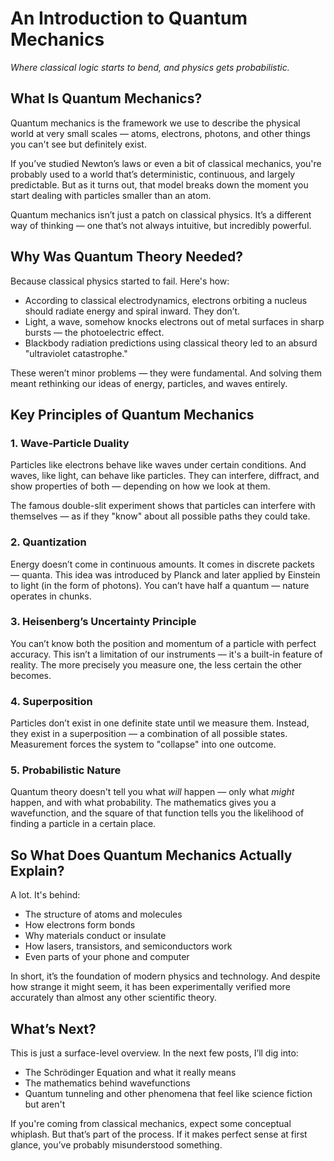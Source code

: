 # An Introduction to Quantum Mechanics  
*Where classical logic starts to bend, and physics gets probabilistic.*

## What Is Quantum Mechanics?

Quantum mechanics is the framework we use to describe the physical world at very small scales — atoms, electrons, photons, and other things you can't see but definitely exist.

If you’ve studied Newton’s laws or even a bit of classical mechanics, you're probably used to a world that’s deterministic, continuous, and largely predictable. But as it turns out, that model breaks down the moment you start dealing with particles smaller than an atom.

Quantum mechanics isn’t just a patch on classical physics. It’s a different way of thinking — one that’s not always intuitive, but incredibly powerful.

## Why Was Quantum Theory Needed?

Because classical physics started to fail. Here's how:

- According to classical electrodynamics, electrons orbiting a nucleus should radiate energy and spiral inward. They don’t.  
- Light, a wave, somehow knocks electrons out of metal surfaces in sharp bursts — the photoelectric effect.  
- Blackbody radiation predictions using classical theory led to an absurd "ultraviolet catastrophe."

These weren’t minor problems — they were fundamental. And solving them meant rethinking our ideas of energy, particles, and waves entirely.

## Key Principles of Quantum Mechanics

### 1. Wave-Particle Duality

Particles like electrons behave like waves under certain conditions. And waves, like light, can behave like particles. They can interfere, diffract, and show properties of both — depending on how we look at them.

The famous double-slit experiment shows that particles can interfere with themselves — as if they "know" about all possible paths they could take.

### 2. Quantization

Energy doesn’t come in continuous amounts. It comes in discrete packets — quanta. This idea was introduced by Planck and later applied by Einstein to light (in the form of photons). You can’t have half a quantum — nature operates in chunks.

### 3. Heisenberg’s Uncertainty Principle

You can’t know both the position and momentum of a particle with perfect accuracy. This isn’t a limitation of our instruments — it's a built-in feature of reality. The more precisely you measure one, the less certain the other becomes.

### 4. Superposition

Particles don’t exist in one definite state until we measure them. Instead, they exist in a superposition — a combination of all possible states. Measurement forces the system to "collapse" into one outcome.

### 5. Probabilistic Nature

Quantum theory doesn't tell you what *will* happen — only what *might* happen, and with what probability. The mathematics gives you a wavefunction, and the square of that function tells you the likelihood of finding a particle in a certain place.

## So What Does Quantum Mechanics Actually Explain?

A lot. It's behind:

- The structure of atoms and molecules  
- How electrons form bonds  
- Why materials conduct or insulate  
- How lasers, transistors, and semiconductors work  
- Even parts of your phone and computer

In short, it’s the foundation of modern physics and technology. And despite how strange it might seem, it has been experimentally verified more accurately than almost any other scientific theory.

## What’s Next?

This is just a surface-level overview. In the next few posts, I’ll dig into:

- The Schrödinger Equation and what it really means  
- The mathematics behind wavefunctions  
- Quantum tunneling and other phenomena that feel like science fiction but aren't  

If you're coming from classical mechanics, expect some conceptual whiplash. But that’s part of the process. If it makes perfect sense at first glance, you’ve probably misunderstood something.
